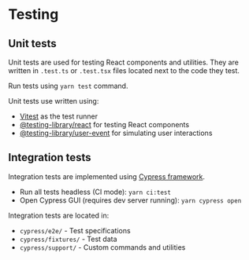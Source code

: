 # Testing

## Unit tests

Unit tests are used for testing React components and utilities. They are written in `.test.ts` or `.test.tsx` files located next to the code they test.

Run tests using `yarn test` command.

Unit tests use written using:

* [Vitest](https://vitest.dev/) as the test runner
* [@testing-library/react](https://testing-library.com/docs/react-testing-library/intro/) for testing React components
* [@testing-library/user-event](https://testing-library.com/docs/user-event/intro/) for simulating user interactions

## Integration tests

Integration tests are implemented using [Cypress framework](https://www.cypress.io/).

* Run all tests headless (CI mode): `yarn ci:test`
* Open Cypress GUI (requires dev server running): `yarn cypress open`

Integration tests are located in:

* `cypress/e2e/` - Test specifications
* `cypress/fixtures/` - Test data
* `cypress/support/` - Custom commands and utilities
